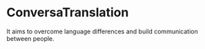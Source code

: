 # ConversaTranslation

It aims to overcome language differences and build communication between people.
